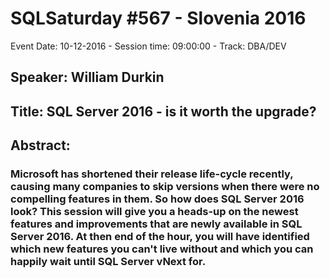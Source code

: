 # SQLSaturday #567 - Slovenia 2016
Event Date: 10-12-2016 - Session time: 09:00:00 - Track:    DBA/DEV
## Speaker: William Durkin
## Title: SQL Server 2016 - is it worth the upgrade?
## Abstract:
### Microsoft has shortened their release life-cycle recently, causing many companies to skip versions when there were no compelling features in them. So how does SQL Server 2016 look? This session will give you a heads-up on the newest features and improvements that are newly available in SQL Server 2016. At then end of the hour, you will have identified which new features you can't live without and which you can happily wait until SQL Server vNext for.
